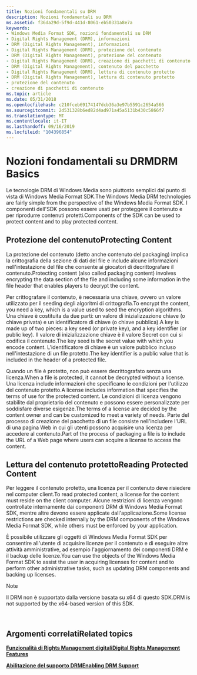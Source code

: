 ```yaml
---
title: Nozioni fondamentali su DRM
description: Nozioni fondamentali su DRM
ms.assetid: f36da29d-5f9d-441d-8061-eb50331a8e7a
keywords:
- Windows Media Format SDK, nozioni fondamentali su DRM
- Digital Rights Management (DRM), informazioni
- DRM (Digital Rights Management), informazioni
- Digital Rights Management (DRM), protezione del contenuto
- DRM (Digital Rights Management), protezione del contenuto
- Digital Rights Management (DRM), creazione di pacchetti di contenuto
- DRM (Digital Rights Management), contenuto del pacchetto
- Digital Rights Management (DRM), lettura di contenuto protetto
- DRM (Digital Rights Management), lettura di contenuto protetto
- protezione del contenuto
- creazione di pacchetti di contenuto
ms.topic: article
ms.date: 05/31/2018
ms.openlocfilehash: c210fceb69174147dcb36a3e97b5591c2654a566
ms.sourcegitcommit: 2d531328b6ed82d4ad971a45a5131b430c5866f7
ms.translationtype: MT
ms.contentlocale: it-IT
ms.lasthandoff: 09/16/2019
ms.locfileid: "104396854"
---
```

# <a name="drm-basics"></a><span data-ttu-id="f8af6-114">Nozioni fondamentali su DRM</span><span class="sxs-lookup"><span data-stu-id="f8af6-114">DRM Basics</span></span>

<span data-ttu-id="f8af6-115">Le tecnologie DRM di Windows Media sono piuttosto semplici dal punto di vista di Windows Media Format SDK.</span><span class="sxs-lookup"><span data-stu-id="f8af6-115">The Windows Media DRM technologies are fairly simple from the perspective of the Windows Media Format SDK.</span></span> <span data-ttu-id="f8af6-116">I componenti dell'SDK possono essere usati per proteggere il contenuto e per riprodurre contenuti protetti.</span><span class="sxs-lookup"><span data-stu-id="f8af6-116">Components of the SDK can be used to protect content and to play protected content.</span></span>

## <a name="protecting-content"></a><span data-ttu-id="f8af6-117">Protezione del contenuto</span><span class="sxs-lookup"><span data-stu-id="f8af6-117">Protecting Content</span></span>

<span data-ttu-id="f8af6-118">La protezione del contenuto (detto anche contenuto del packaging) implica la crittografia della sezione di dati del file e include alcune informazioni nell'intestazione del file che consente ai giocatori di decrittografare il contenuto.</span><span class="sxs-lookup"><span data-stu-id="f8af6-118">Protecting content (also called packaging content) involves encrypting the data section of the file and including some information in the file header that enables players to decrypt the content.</span></span>

<span data-ttu-id="f8af6-119">Per crittografare il contenuto, è necessaria una chiave, ovvero un valore utilizzato per il seeding degli algoritmi di crittografia.</span><span class="sxs-lookup"><span data-stu-id="f8af6-119">To encrypt the content, you need a key, which is a value used to seed the encryption algorithms.</span></span> <span data-ttu-id="f8af6-120">Una chiave è costituita da due parti: un valore di inizializzazione chiave (o chiave privata) e un identificatore di chiave (o chiave pubblica).</span><span class="sxs-lookup"><span data-stu-id="f8af6-120">A key is made up of two pieces: a key seed (or private key), and a key identifier (or public key).</span></span> <span data-ttu-id="f8af6-121">Il valore di inizializzazione chiave è il valore Secret con cui si codifica il contenuto.</span><span class="sxs-lookup"><span data-stu-id="f8af6-121">The key seed is the secret value with which you encode content.</span></span> <span data-ttu-id="f8af6-122">L'identificatore di chiave è un valore pubblico incluso nell'intestazione di un file protetto.</span><span class="sxs-lookup"><span data-stu-id="f8af6-122">The key identifier is a public value that is included in the header of a protected file.</span></span>

<span data-ttu-id="f8af6-123">Quando un file è protetto, non può essere decrittografato senza una licenza.</span><span class="sxs-lookup"><span data-stu-id="f8af6-123">When a file is protected, it cannot be decrypted without a license.</span></span> <span data-ttu-id="f8af6-124">Una licenza include informazioni che specificano le condizioni per l'utilizzo del contenuto protetto.</span><span class="sxs-lookup"><span data-stu-id="f8af6-124">A license includes information that specifies the terms of use for the protected content.</span></span> <span data-ttu-id="f8af6-125">Le condizioni di licenza vengono stabilite dal proprietario del contenuto e possono essere personalizzate per soddisfare diverse esigenze.</span><span class="sxs-lookup"><span data-stu-id="f8af6-125">The terms of a license are decided by the content owner and can be customized to meet a variety of needs.</span></span> <span data-ttu-id="f8af6-126">Parte del processo di creazione del pacchetto di un file consiste nell'includere l'URL di una pagina Web in cui gli utenti possono acquisire una licenza per accedere al contenuto.</span><span class="sxs-lookup"><span data-stu-id="f8af6-126">Part of the process of packaging a file is to include the URL of a Web page where users can acquire a license to access the content.</span></span>

## <a name="reading-protected-content"></a><span data-ttu-id="f8af6-127">Lettura del contenuto protetto</span><span class="sxs-lookup"><span data-stu-id="f8af6-127">Reading Protected Content</span></span>

<span data-ttu-id="f8af6-128">Per leggere il contenuto protetto, una licenza per il contenuto deve risiedere nel computer client.</span><span class="sxs-lookup"><span data-stu-id="f8af6-128">To read protected content, a license for the content must reside on the client computer.</span></span> <span data-ttu-id="f8af6-129">Alcune restrizioni di licenza vengono controllate internamente dai componenti DRM di Windows Media Format SDK, mentre altre devono essere applicate dall'applicazione.</span><span class="sxs-lookup"><span data-stu-id="f8af6-129">Some license restrictions are checked internally by the DRM components of the Windows Media Format SDK, while others must be enforced by your application.</span></span>

<span data-ttu-id="f8af6-130">È possibile utilizzare gli oggetti di Windows Media Format SDK per consentire all'utente di acquisire licenze per il contenuto e di eseguire altre attività amministrative, ad esempio l'aggiornamento dei componenti DRM e il backup delle licenze.</span><span class="sxs-lookup"><span data-stu-id="f8af6-130">You can use the objects of the Windows Media Format SDK to assist the user in acquiring licenses for content and to perform other administrative tasks, such as updating DRM components and backing up licenses.</span></span>

> [!Note]  
> <span data-ttu-id="f8af6-131">Il DRM non è supportato dalla versione basata su x64 di questo SDK.</span><span class="sxs-lookup"><span data-stu-id="f8af6-131">DRM is not supported by the x64-based version of this SDK.</span></span>

 

## <a name="related-topics"></a><span data-ttu-id="f8af6-132">Argomenti correlati</span><span class="sxs-lookup"><span data-stu-id="f8af6-132">Related topics</span></span>

<dl> <dt>

[<span data-ttu-id="f8af6-133">**Funzionalità di Rights Management digitali**</span><span class="sxs-lookup"><span data-stu-id="f8af6-133">**Digital Rights Management Features**</span></span>](digital-rights-management-features.md)
</dt> <dt>

[<span data-ttu-id="f8af6-134">**Abilitazione del supporto DRM**</span><span class="sxs-lookup"><span data-stu-id="f8af6-134">**Enabling DRM Support**</span></span>](enabling-drm-support.md)
</dt> </dl>

 

 




